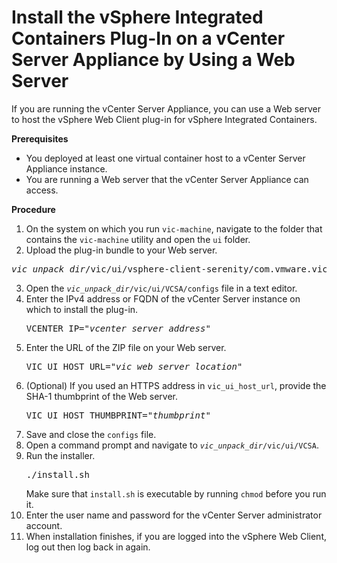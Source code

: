 # Install the vSphere Integrated Containers Plug-In on a vCenter Server Appliance by Using a Web Server #

If you are running the vCenter Server Appliance, you can use a Web server to host the vSphere Web Client plug-in for vSphere Integrated Containers.

**Prerequisites**

- You deployed at least one virtual container host to a vCenter Server Appliance instance.
- You are running a Web server that the vCenter Server Appliance can access.

**Procedure**

1. On the system on which you run `vic-machine`, navigate to the folder that contains the `vic-machine` utility and open the `ui` folder.
2. Upload the plug-in bundle to your Web server.
  <pre><i>vic_unpack_dir</i>/vic/ui/vsphere-client-serenity/com.vmware.vicui.Vicui-0.0.1.zip</pre>
3. Open the  <code><i>vic_unpack_dir</i>/vic/ui/VCSA/configs</code> file in a text editor.
4. Enter the IPv4 address or FQDN of the vCenter Server instance on which to install the plug-in.<pre>VCENTER_IP="<i>vcenter_server_address</i>"</pre>
5. Enter the URL of the ZIP file on your Web server.<pre>VIC_UI_HOST_URL="<i>vic_web_server_location</i>"</pre>
6. (Optional) If you used an HTTPS address in `vic_ui_host_url`, provide the SHA-1 thumbprint of the Web server.<pre>VIC_UI_HOST_THUMBPRINT="<i>thumbprint</i>"</pre> 
6. Save and close the `configs` file.
7. Open a command prompt and navigate to <code><i>vic_unpack_dir</i>/vic/ui/VCSA</code>.
8. Run the installer.<pre>./install.sh</pre>Make sure that `install.sh` is executable by running `chmod` before you run it.
9. Enter the user name and password for the vCenter Server administrator account.
10. When installation finishes, if you are logged into the vSphere Web Client, log out then log back in again.